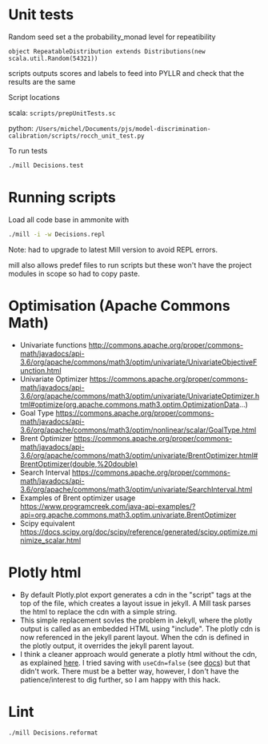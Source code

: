 

# Unit tests
Random seed set a the probability_monad level for repeatibility

`object RepeatableDistribution extends Distributions(new scala.util.Random(54321))`

scripts outputs scores and labels to feed into PYLLR and check that the results are the same

Script locations

scala: `scripts/prepUnitTests.sc`

python: `/Users/michel/Documents/pjs/model-discrimination-calibration/scripts/rocch_unit_test.py`

To run tests
```bash
./mill Decisions.test
```

# Running scripts
Load all code base in ammonite with 

```bash
./mill -i -w Decisions.repl
```

Note: had to upgrade to latest Mill version to avoid REPL errors.

mill also allows predef files to run scripts but these won't have the project modules in scope so had to copy paste.

# Optimisation (Apache Commons Math)
- Univariate functions http://commons.apache.org/proper/commons-math/javadocs/api-3.6/org/apache/commons/math3/optim/univariate/UnivariateObjectiveFunction.html
- Univariate Optimizer https://commons.apache.org/proper/commons-math/javadocs/api-3.6/org/apache/commons/math3/optim/univariate/UnivariateOptimizer.html#optimize(org.apache.commons.math3.optim.OptimizationData...)
- Goal Type https://commons.apache.org/proper/commons-math/javadocs/api-3.6/org/apache/commons/math3/optim/nonlinear/scalar/GoalType.html
- Brent Optimizer https://commons.apache.org/proper/commons-math/javadocs/api-3.6/org/apache/commons/math3/optim/univariate/BrentOptimizer.html#BrentOptimizer(double,%20double)
- Search Interval https://commons.apache.org/proper/commons-math/javadocs/api-3.6/org/apache/commons/math3/optim/univariate/SearchInterval.html
- Examples of Brent optimizer usage https://www.programcreek.com/java-api-examples/?api=org.apache.commons.math3.optim.univariate.BrentOptimizer
- Scipy equivalent https://docs.scipy.org/doc/scipy/reference/generated/scipy.optimize.minimize_scalar.html

# Plotly html
- By default Plotly.plot export generates a cdn in the "script" tags at the top of the file, which creates a layout issue in jekyll. A Mill task parses the html to replace the cdn with a simple string. 
- This simple replacement sovles the problem in Jekyll, where the plotly output is called as an embedded HTML using "include". The plotly cdn is now referenced in the jekyll parent layout. When the cdn is defined in the plotly output, it overrides the jekyll parent layout.
- I think a cleaner approach would generate a plotly html without the cdn, as explained [here](https://stackoverflow.com/questions/36262748/python-save-plotly-plot-to-local-file-and-insert-into-html). I tried saving with `useCdn=false` (see [docs](https://github.com/alexarchambault/plotly-scala/blob/288a31898914e36ab537b713d7acddd4b30ce59b/render/jvm/src/main/scala/plotly/Plotly.scala)) but that didn't work. There must be a better way, however, I don't have the patience/interest to dig further, so I am happy with this hack.


# Lint
`./mill Decisions.reformat`